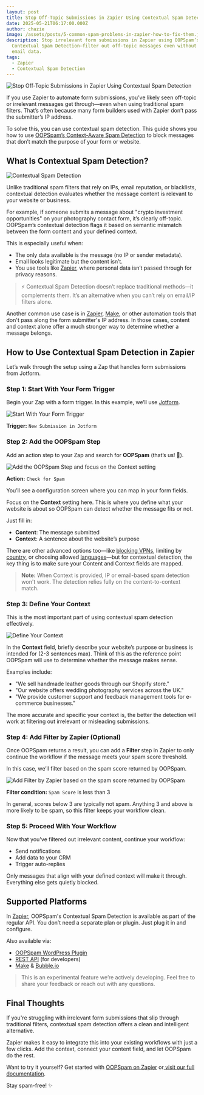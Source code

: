 ```yaml
---
layout: post
title: Stop Off-Topic Submissions in Zapier Using Contextual Spam Detection
date: 2025-05-21T06:17:00.000Z
author: chazie
image: /assets/posts/5-common-spam-problems-in-zapier-how-to-fix-them.jpg
description: Stop irrelevant form submissions in Zapier using OOPSpam’s
  Contextual Spam Detection—filter out off-topic messages even without IP or
  email data.
tags:
  - Zapier
  - Contextual Spam Detection
---
```

![Stop Off-Topic Submissions in Zapier Using Contextual Spam Detection](/blog/assets/posts/5-common-spam-problems-in-zapier-how-to-fix-them.jpg "Stop Off-Topic Submissions in Zapier Using Contextual Spam Detection")

If you use Zapier to automate form submissions, you’ve likely seen off-topic or irrelevant messages get through—even when using traditional spam filters. That’s often because many form builders used with Zapier don’t pass the submitter’s IP address.

To solve this, you can use contextual spam detection. This guide shows you how to use [OOPSpam’s Context-Aware Spam Detection](https://www.oopspam.com/blog/introducing-contextual-spam-detection) to block messages that don’t match the purpose of your form or website.

## **What Is Contextual Spam Detection?**

![Contextual Spam Detection](/blog/assets/posts/screenshot-2025-05-12-at-11001_erl7oi.png "Contextual Spam Detection")

Unlike traditional spam filters that rely on IPs, email reputation, or blacklists, contextual detection evaluates whether the message content is relevant to your website or business.

For example, if someone submits a message about "crypto investment opportunities" on your photography contact form, it’s clearly off-topic. OOPSpam’s contextual detection flags it based on semantic mismatch between the form content and your defined context.

This is especially useful when:

* The only data available is the message (no IP or sender metadata).
* Email looks legitimate but the content isn’t.
* You use tools like [Zapier](https://zapier.com/), where personal data isn’t passed through for privacy reasons.

> ⚡ Contextual Spam Detection doesn’t replace traditional methods—it complements them. It’s an alternative when you can’t rely on email/IP filters alone.

Another common use case is in [Zapier](https://community.zapier.com/show-tell-5/how-to-stop-spam-in-your-zap-with-oopspam-46293), [Make](https://www.oopspam.com/blog/5-common-spam-problems-in-make-how-to-fix-them), or other automation tools that don't pass along the form submitter's IP address. In those cases, content and context alone offer a much stronger way to determine whether a message belongs.

## **How to Use Contextual Spam Detection in Zapier**

Let’s walk through the setup using a Zap that handles form submissions from Jotform.

### **Step 1: Start With Your Form Trigger**

Begin your Zap with a form trigger. In this example, we’ll use [Jotform](https://www.oopspam.com/blog/stop-spam-on-jotform-using-zapier-and-oopspam).

![Start With Your Form Trigger](/blog/assets/posts/jotform-start-with-your-form-trigger.png "Start With Your Form Trigger")

**Trigger:** `New Submission in Jotform`

### **Step 2: Add the OOPSpam Step**

Add an action step to your Zap and search for **OOPSpam** (that’s us! 👋).

![Add the OOPSpam Step and focus on the Context setting ](/blog/assets/posts/zapier-context-setting.png "Add the OOPSpam Step")

**Action:** `Check for Spam`

You’ll see a configuration screen where you can map in your form fields.

Focus on the **Context** setting here. This is where you define what your website is about so OOPSpam can detect whether the message fits or not.

Just fill in:

* **Content**: The message submitted
* **Context**: A sentence about the website’s purpose 

There are other advanced options too—like [blocking VPNs](https://www.oopspam.com/blog/how-to-block-ips-from-vpn-and-cloud-providers-in-zapier), limiting by [country](https://www.oopspam.com/blog/blocking-countries-from-accessing-your-website-using-cloudflare), or choosing allowed [languages](https://www.oopspam.com/blog/how-to-automatically-block-spam-form-submissions-in-zapier-based-on-language)—but for contextual detection, the key thing is to make sure your Content and Context fields are mapped.

> **Note:** When Context is provided, IP or email-based spam detection won't work. The detection relies fully on the content-to-context match.

### **Step 3: Define Your Context**

This is the most important part of using contextual spam detection effectively.

![Define Your Context](/blog/assets/posts/zapier-context-field.png "Define Your Context")

In the **Context** field, briefly describe your website’s purpose or business is intended for (2-3 sentences max). Think of this as the reference point OOPSpam will use to determine whether the message makes sense.

Examples include:

* "We sell handmade leather goods through our Shopify store."
* "Our website offers wedding photography services across the UK."
* "We provide customer support and feedback management tools for e-commerce businesses."

The more accurate and specific your context is, the better the detection will work at filtering out irrelevant or misleading submissions.

### **Step 4: Add Filter by Zapier (Optional)**

Once OOPSpam returns a result, you can add a **Filter** step in Zapier to only continue the workflow if the message meets your spam score threshold.

In this case, we’ll filter based on the spam score returned by OOPSpam.

![Add Filter by Zapier based on the spam score returned by OOPSpam](/blog/assets/posts/zapier-filter-condition-setup.png "Add Filter by Zapier")

**Filter condition:** `Spam Score` is less than 3

In general, scores below 3 are typically not spam. Anything 3 and above is more likely to be spam, so this filter keeps your workflow clean.

### **Step 5: Proceed With Your Workflow**

Now that you've filtered out irrelevant content, continue your workflow:

* Send notifications
* Add data to your CRM
* Trigger auto-replies

Only messages that align with your defined context will make it through. Everything else gets quietly blocked.

## **Supported Platforms**

In [Zapier](https://www.oopspam.com/blog/5-common-spam-problems-in-zapier-how-to-fix-them), OOPSpam's Contextual Spam Detection is available as part of the regular API. You don’t need a separate plan or plugin. Just plug it in and configure.

Also available via:

* [OOPSpam WordPress Plugin](https://wordpress.org/plugins/oopspam-anti-spam/)
* [REST API](https://www.oopspam.com/) (for developers)
* [Make](https://www.make.com/en/register?promo=oopspam-anti-spam-app-partner-program) & [Bubble.io](https://www.oopspam.com/blog/spam-protection-for-bubble.io)

> This is an experimental feature we’re actively developing. Feel free to share your feedback or reach out with any questions.

## **Final Thoughts**

If you're struggling with irrelevant form submissions that slip through traditional filters, contextual spam detection offers a clean and intelligent alternative.

Zapier makes it easy to integrate this into your existing workflows with just a few clicks. Add the context, connect your content field, and let OOPSpam do the rest.

Want to try it yourself? Get started with [OOPSpam on Zapier](https://zapier.com/apps/oopspam/integrations) or[ visit our full documentation](https://www.oopspam.com/docs/).

Stay spam-free! ✨

